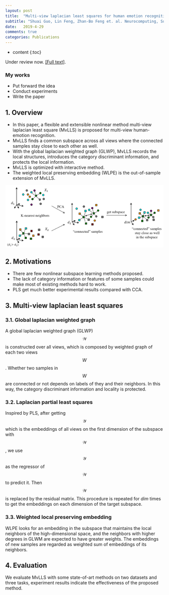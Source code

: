 ```yaml
---
layout: post
title:  "Multi-view laplacian least squares for human emotion recognition "
subtitle: "Shuai Guo, Lin Feng, Zhan-Bo Feng et. al. Neurocomputing, Submitted on 2019.05 "
date:   2019-4-29
comments: true
categories: Publications
---
```


* content
{:toc}

Under review now. <a href="/downloads/MvLLS.pdf" target="_blank">[Full text]<a>. 

### My works
* Put forward the idea
* Conduct experiments
* Write the paper

## 1. Overview
* In this paper, a flexible and extensible nonlinear method multi-view laplacian least square (MvLLS) is proposed for multi-view human-emotion recognition. 
* MvLLS finds a common subspace across all views where the connected samples stay close to each other as well. 
* With the global laplacian weighted graph (GLWP), MvLLS records the local structures, introduces the category discriminant information, and protects the local information. 
* MvLLS is optimized with interactive method. 
* The weighted local preserving embedding (WLPE) is the out-of-sample extension of MvLLS. 

<div align="center"><img src="/images/MvLLS.png"></div> 

## 2. Motivations
* There are few nonlinear subspace learning methods proposed. 
* The lack of category information or features of some samples could make most of existing methods hard to work. 
* PLS get much better experimental results compared with CCA. 

## 3. Multi-view laplacian least squares

### 3.1. Global laplacian weighted graph
A global laplacian weighted graph (GLWP) $$\mathcal{W}$$ is constructed over all views, which is composed by weighted graph of each two views $$W$$. Whether two samples in $$W$$ are connected or not depends on labels of they and their neighbors. In this way, the category discriminant information and locality is protected. 

### 3.2. Laplacian partial least squares
Inspired by PLS, after getting $$\mathcal{Y}$$ which is the embeddings of all views on the first dimension of the subspace with $$\mathcal{W}$$, 
we use $$\mathcal{Y}$$ as the regressor of $$\mathcal{W}$$ to predict it. Then $$\mathcal{W}$$ is replaced by the residual matrix. This procedure is repeated for $dim$ times to get the embeddings on each dimension of the target subspace. 

### 3.3. Weighted local preserving embedding
WLPE looks for an embedding in the subspace that maintains the local neighbors of the high-dimensional space, and the neighbors with higher degrees in GLWM are expected to have greater weights. The embeddings of new samples are regarded as weighted sum of embeddings of its neighbors. 

## 4. Evaluation
We evaluate MvLLS with some state-of-art methods on two datasets and three tasks, experiment results indicate the effectiveness of the proposed method. 